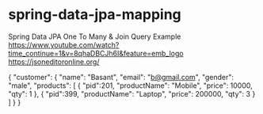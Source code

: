 # spring-data-jpa-mapping
Spring Data JPA One To Many &amp; Join Query Example
https://www.youtube.com/watch?time_continue=1&v=8qhaDBCJh6I&feature=emb_logo
https://jsoneditoronline.org/

{
  "customer": {
    "name": "Basant",
    "email": "b@gmail.com",
    "gender": "male",
    "products": [
        {
          "pid":201,
          "productName": "Mobile",
          "price": 10000,
          "qty": 1
        },
        {
          "pid":399,
          "productName": "Laptop",
          "price": 200000,
          "qty": 3
        }
      ]
  }
}
